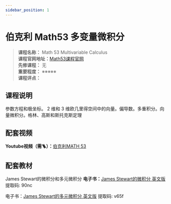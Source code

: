 ```yaml
---
sidebar_position: 1
---
```


# 伯克利 Math53 多变量微积分

>**课程名称：** Math 53 Multivariable Calculus     
**课程官网地址：**[Math53课程官网](https://math.berkeley.edu/~pkoroteev/math53.html)      
**先修课程：** 无  
**重要程度：** ※※※※※  
**课程评点：** 

## 课程说明
参数方程和极坐标。 2 维和 3 维欧几里得空间中的向量。偏导数。多重积分。向量微积分。格林、高斯和斯托克斯定理


## 配套视频

**Youtube视频（需🪜）：**[伯克利MATH 53](https://www.youtube.com/watch?v=Xj5vPhprY9M)


## 配套教材

James Stewart的微积分和多元微积分
**电子书：**[James Stewart的微积分 英文版](https://pan.baidu.com/s/1DAyhBdxfcPxgJ4u_83IOnA) 提取码: 90nc 

电子书：[James Stewart的多元微积分 英文版](https://pan.baidu.com/s/1U9318_hmRkMwjbhLsxrt0w)  提取码: v65f 
